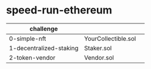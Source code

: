 # speed-run-ethereum




| challenge               |                     |     |
| ----------------------- | ------------------- | --- |
| 0-simple-nft            | YourCollectible.sol |     |
| 1-decentralized-staking | Staker.sol          |     |
| 2-token-vendor          | Vendor.sol          |     |
